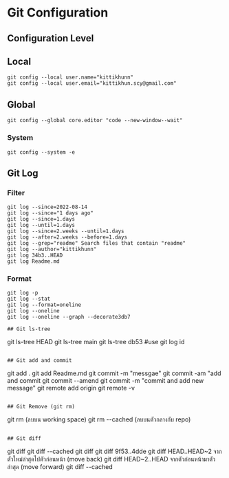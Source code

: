 # Git Configuration
## Configuration Level

## Local
```
git config --local user.name="kittikhunn"
git config --local user.email="kittikhun.scy@gmail.com"
```

## Global
```
git config --global core.editor "code --new-window--wait"
```

### System
```
git config --system -e
```

## Git Log
### Filter
```
git log --since=2022-08-14
git log --since="1 days ago"
git log --since=1.days
git log --until=1.days
git log --since=2.weeks --until=1.days
git log --after=2.weeks --before=1.days
git log --grep="readme" Search files that contain "readme"
git log --author="kittikhunn"
git log 34b3..HEAD
git log Readme.md
```

### Format
```
git log -p
git log --stat
git log --format=oneline
git log --oneline
git log --oneline --graph --decorate3db7

## Git ls-tree
```
git ls-tree HEAD
git ls-tree main
git ls-tree db53 #use git log id
```

## Git add and commit
```
git add .
git add Readme.md
git commit -m "messgae"
git commit -am "add and commit
git commit --amend
git commit -m "commit and add new message"
git remote add origin <URL of remote repository>
git remote -v
```

## Git Remove (git rm)
```
git rm <filename> (ลบบน working space)
git rm --cached <filename> (ลบบนตัวกลางกับ repo)
```

## Git diff
```
git diff
git diff --cached
git diff
git diff 9f53..4dde
git diff HEAD..HEAD~2 จากตัวใหม่ล่าสุดไปตัวก่อนหน้า (move back)
git diff HEAD~2..HEAD จากตัวก่อนหน้ามาตัวล่าสุด (move forward)
git diff --cached
